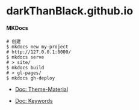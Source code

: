 # darkThanBlack.github.io



#### MKDocs

```shell
# 创建
$ mkdocs new my-project
# http://127.0.0.1:8000/
$ mkdocs serve
# > site/
$ mkdocs build
# > gl-pages/
$ mkdocs gh-deploy
```

* [Doc: Theme-Material](https://squidfunk.github.io/mkdocs-material/)

* [Doc: Keywords](https://www.mkdocs.org/user-guide/configuration/#introduction)

